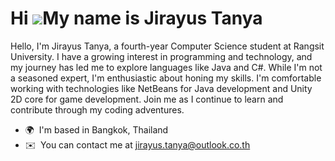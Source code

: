 Hi ![](https://user-images.githubusercontent.com/18350557/176309783-0785949b-9127-417c-8b55-ab5a4333674e.gif)My name is Jirayus Tanya
=====================================================================================================================================

Hello, I'm Jirayus Tanya, a fourth-year Computer Science student at Rangsit University. I have a growing interest in programming and technology, and my journey has led me to explore languages like Java and C#. While I'm not a seasoned expert, I'm enthusiastic about honing my skills. I'm comfortable working with technologies like NetBeans for Java development and Unity 2D core for game development. Join me as I continue to learn and contribute through my coding adventures.

* 🌍  I'm based in Bangkok, Thailand
* ✉️  You can contact me at [jirayus.tanya@outlook.co.th](mailto:jirayus.tanya@outlook.co.th)
